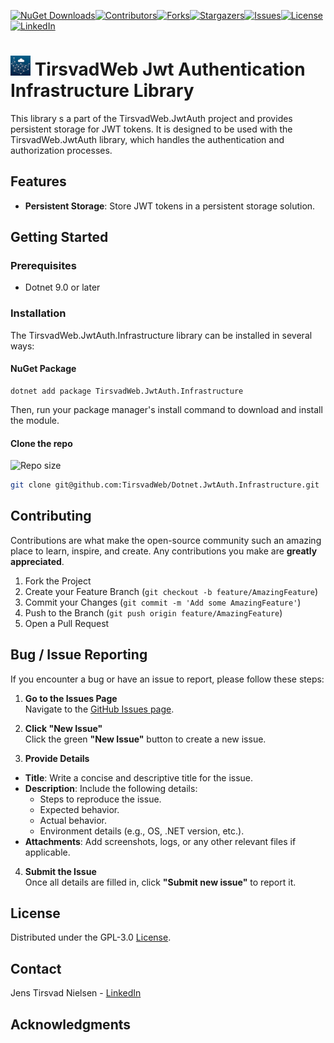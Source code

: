 ﻿[![NuGet Downloads][nuget-shield]][nuget-url][![Contributors][contributors-shield]][contributors-url][![Forks][forks-shield]][forks-url][![Stargazers][stars-shield]][stars-url][![Issues][issues-shield]][issues-url][![License][license-shield]][license-url][![LinkedIn][linkedin-shield]][linkedin-url]

# ![Logo][Logo] TirsvadWeb Jwt Authentication Infrastructure Library 
This library s a part of the TirsvadWeb.JwtAuth project and provides persistent storage for JWT tokens.
It is designed to be used with the TirsvadWeb.JwtAuth library, which handles the authentication and authorization processes.

## Features

- **Persistent Storage**: Store JWT tokens in a persistent storage solution.

## Getting Started

### Prerequisites
- Dotnet 9.0 or later

### Installation
The TirsvadWeb.JwtAuth.Infrastructure library can be installed in several ways:

#### NuGet Package
```
dotnet add package TirsvadWeb.JwtAuth.Infrastructure
```
Then, run your package manager's install command to download and install the module.

#### Clone the repo
![Repo size][repos-size-shield]

```bash
git clone git@github.com:TirsvadWeb/Dotnet.JwtAuth.Infrastructure.git
```

## Contributing
Contributions are what make the open-source community such an amazing place to learn, inspire, and create. Any contributions you make are **greatly appreciated**.

1. Fork the Project
2. Create your Feature Branch (`git checkout -b feature/AmazingFeature`)
3. Commit your Changes (`git commit -m 'Add some AmazingFeature'`)
4. Push to the Branch (`git push origin feature/AmazingFeature`)
5. Open a Pull Request

## Bug / Issue Reporting  
If you encounter a bug or have an issue to report, please follow these steps:  

1. **Go to the Issues Page**  
  Navigate to the [GitHub Issues page][githubIssue-url].  

2. **Click "New Issue"**  
  Click the green **"New Issue"** button to create a new issue.  

3. **Provide Details**  
  - **Title**: Write a concise and descriptive title for the issue.  
  - **Description**: Include the following details:  
    - Steps to reproduce the issue.  
    - Expected behavior.  
    - Actual behavior.  
    - Environment details (e.g., OS, .NET version, etc.).  
  - **Attachments**: Add screenshots, logs, or any other relevant files if applicable.  

4. **Submit the Issue**  
  Once all details are filled in, click **"Submit new issue"** to report it.  

## License
Distributed under the GPL-3.0 [License][license-url].

## Contact
Jens Tirsvad Nielsen - [LinkedIn][linkedin-url]

## Acknowledgments


<!-- MARKDOWN LINKS & IMAGES -->
[contributors-shield]: https://img.shields.io/github/contributors/TirsvadWeb/Dotnet.JwtAuth.Infrastructure?style=for-the-badge
[contributors-url]: https://github.com/TirsvadWeb/Dotnet.JwtAuth.Infrastructure/graphs/contributors
[forks-shield]: https://img.shields.io/github/forks/TirsvadWeb/Dotnet.JwtAuth.Infrastructure?style=for-the-badge
[forks-url]: https://github.com/TirsvadWeb/Dotnet.JwtAuth.Infrastructure/network/members
[stars-shield]: https://img.shields.io/github/stars/TirsvadWeb/Dotnet.JwtAuth.Infrastructure?style=for-the-badge
[stars-url]: https://github.com/TirsvadWeb/Dotnet.JwtAuth.Infrastructure/stargazers
[issues-shield]: https://img.shields.io/github/issues/TirsvadWeb/Dotnet.JwtAuth.Infrastructure?style=for-the-badge
[issues-url]: https://github.com/TirsvadWeb/Dotnet.JwtAuth.Infrastructure/issues
[license-shield]: https://img.shields.io/github/license/TirsvadWeb/Dotnet.JwtAuth.Infrastructure?style=for-the-badge
[license-url]: https://github.com/TirsvadWeb/Dotnet.JwtAuth.Infrastructure/blob/master/LICENSE.txt
[linkedin-shield]: https://img.shields.io/badge/-LinkedIn-black.svg?style=for-the-badge&logo=linkedin&colorB=555
[linkedin-url]: https://www.linkedin.com/in/jens-tirsvad-nielsen-13b795b9/
[githubIssue-url]: https://github.com/TirsvadWeb/Dotnet.JwtAuth.Infrastructure/issues/
[repos-size-shield]: https://img.shields.io/github/repo-size/TirsvadWeb/Dotnet.JwtAuth.Infrastructure?style=for-the-badg

[logo]: https://raw.githubusercontent.com/TirsvadWeb/Dotnet.JwtAuth.Infrastructure/master/images/logo/32x32/logo.png

<!-- If this is a Nuget package -->
[nuget-shield]: https://img.shields.io/nuget/dt/TirsvadWeb.JwtAuth.Infrastructure?style=for-the-badge
[nuget-url]: https://www.nuget.org/packages/TirsvadWeb.JwtAuth.Infrastructure/